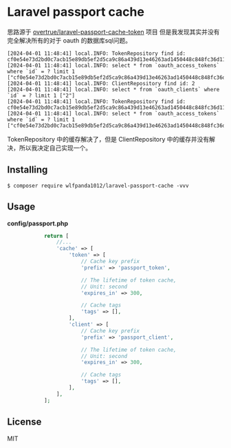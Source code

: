 # Laravel passport cache

思路源于 [overtrue/laravel-passport-cache-token](https://github.com/overtrue/laravel-passport-cache-token) 项目
但是我发现其实并没有完全解决所有的对于 oauth 的数据库sql问题。
```shell
[2024-04-01 11:48:41] local.INFO: TokenRepository find id: cf0e54e73d2bd0c7acb15e89db5ef2d5ca9c86a439d13e46263ad1450448c848fc36d11c57c11414  
[2024-04-01 11:48:41] local.INFO: select * from `oauth_access_tokens` where `id` = ? limit 1 ["cf0e54e73d2bd0c7acb15e89db5ef2d5ca9c86a439d13e46263ad1450448c848fc36d11c57c11414"] 
[2024-04-01 11:48:41] local.INFO: ClientRepository find id: 2  
[2024-04-01 11:48:41] local.INFO: select * from `oauth_clients` where `id` = ? limit 1 ["2"] 
[2024-04-01 11:48:41] local.INFO: TokenRepository find id: cf0e54e73d2bd0c7acb15e89db5ef2d5ca9c86a439d13e46263ad1450448c848fc36d11c57c11414  
[2024-04-01 11:48:41] local.INFO: select * from `oauth_access_tokens` where `id` = ? limit 1 ["cf0e54e73d2bd0c7acb15e89db5ef2d5ca9c86a439d13e46263ad1450448c848fc36d11c57c11414"]
```
TokenRepository 中的缓存解决了，但是 ClientRepository 中的缓存并没有解决，所以我决定自己实现一个。

## Installing

```shell
$ composer require wlfpanda1012/laravel-passport-cache -vvv
```

## Usage

**config/passport.php**
```php
            return [
                //...
                'cache' => [
                    'token' => [
                        // Cache key prefix
                        'prefix' => 'passport_token',

                        // The lifetime of token cache,
                        // Unit: second
                        'expires_in' => 300,

                        // Cache tags
                        'tags' => [],
                    ],
                    'client' => [
                        // Cache key prefix
                        'prefix' => 'passport_client',

                        // The lifetime of token cache,
                        // Unit: second
                        'expires_in' => 300,

                        // Cache tags
                        'tags' => [],
                    ],
                ],
            ];
```

## License

MIT
